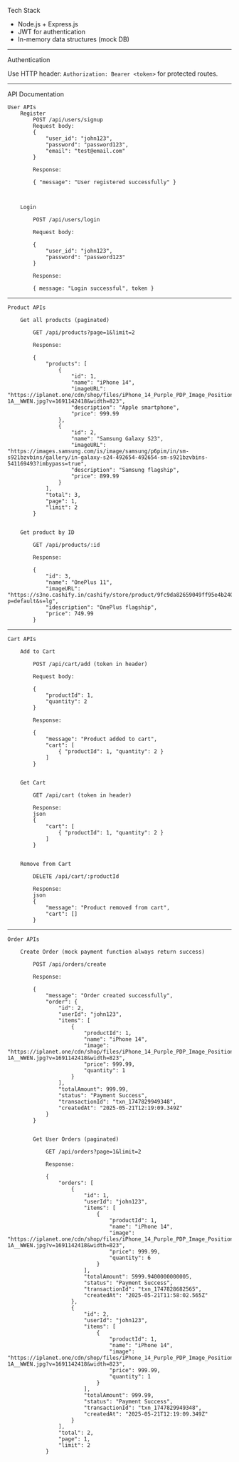 Tech Stack

- Node.js + Express.js
- JWT for authentication
- In-memory data structures (mock DB)

---

Authentication

Use HTTP header: `Authorization: Bearer <token>` for protected routes.

---

API Documentation

    User APIs
        Register
            POST /api/users/signup
            Request body:
            {
                "user_id": "john123",
                "password": "password123",
                "email": "test@email.com"
            }

            Response:

            { "message": "User registered successfully" }
            


        Login

            POST /api/users/login

            Request body:

            {
                "user_id": "john123",
                "password": "password123"
            }

            Response:

            { message: "Login successful", token }

---

    Product APIs

        Get all products (paginated)

            GET /api/products?page=1&limit=2

            Response:

            {
                "products": [
                    {
                        "id": 1,
                        "name": "iPhone 14",
                        "imageURL": "https://iplanet.one/cdn/shop/files/iPhone_14_Purple_PDP_Image_Position-1A__WWEN.jpg?v=1691142418&width=823",
                        "description": "Apple smartphone",
                        "price": 999.99
                    },
                    {
                        "id": 2,
                        "name": "Samsung Galaxy S23",
                        "imageURL": "https://images.samsung.com/is/image/samsung/p6pim/in/sm-s921bzvbins/gallery/in-galaxy-s24-492654-492654-sm-s921bzvbins-541169493?imbypass=true",
                        "description": "Samsung flagship",
                        "price": 899.99
                    }
                ],
                "total": 3,
                "page": 1,
                "limit": 2
            }


        Get product by ID

            GET /api/products/:id

            Response:
            
            {
                "id": 3,
                "name": "OnePlus 11",
                "imageURL": "https://s3no.cashify.in/cashify/store/product/9fc9da82659049ff95e4b240ae722d41.jpg?p=default&s=lg",
                "idescription": "OnePlus flagship",
                "price": 749.99
            }

---

    Cart APIs

        Add to Cart

            POST /api/cart/add (token in header)

            Request body:

            {
                "productId": 1,
                "quantity": 2
            }

            Response:

            {
                "message": "Product added to cart",
                "cart": [
                    { "productId": 1, "quantity": 2 }
                ]
            }


        Get Cart

            GET /api/cart (token in header)

            Response:
            json
            {
                "cart": [
                    { "productId": 1, "quantity": 2 }
                ]
            }


        Remove from Cart

            DELETE /api/cart/:productId

            Response:
            json
            {
                "message": "Product removed from cart",
                "cart": []
            }

---

    Order APIs

        Create Order (mock payment function always return success)

            POST /api/orders/create

            Response:
            
            {
                "message": "Order created successfully",
                "order": {
                    "id": 2,
                    "userId": "john123",
                    "items": [
                        {
                            "productId": 1,
                            "name": "iPhone 14",
                            "image": "https://iplanet.one/cdn/shop/files/iPhone_14_Purple_PDP_Image_Position-1A__WWEN.jpg?v=1691142418&width=823",
                            "price": 999.99,
                            "quantity": 1
                        }
                    ],
                    "totalAmount": 999.99,
                    "status": "Payment Success",
                    "transactionId": "txn_1747829949348",
                    "createdAt": "2025-05-21T12:19:09.349Z"
                }
            }


            Get User Orders (paginated)

                GET /api/orders?page=1&limit=2

                Response:
                
                {
                    "orders": [
                        {
                            "id": 1,
                            "userId": "john123",
                            "items": [
                                {
                                    "productId": 1,
                                    "name": "iPhone 14",
                                    "image": "https://iplanet.one/cdn/shop/files/iPhone_14_Purple_PDP_Image_Position-1A__WWEN.jpg?v=1691142418&width=823",
                                    "price": 999.99,
                                    "quantity": 6
                                }
                            ],
                            "totalAmount": 5999.9400000000005,
                            "status": "Payment Success",
                            "transactionId": "txn_1747828682565",
                            "createdAt": "2025-05-21T11:58:02.565Z"
                        },
                        {
                            "id": 2,
                            "userId": "john123",
                            "items": [
                                {
                                    "productId": 1,
                                    "name": "iPhone 14",
                                    "image": "https://iplanet.one/cdn/shop/files/iPhone_14_Purple_PDP_Image_Position-1A__WWEN.jpg?v=1691142418&width=823",
                                    "price": 999.99,
                                    "quantity": 1
                                }
                            ],
                            "totalAmount": 999.99,
                            "status": "Payment Success",
                            "transactionId": "txn_1747829949348",
                            "createdAt": "2025-05-21T12:19:09.349Z"
                        }
                    ],
                    "total": 2,
                    "page": 1,
                    "limit": 2
                }